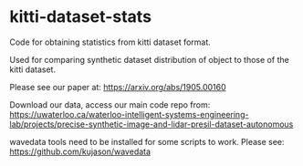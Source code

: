 # kitti-dataset-stats
Code for obtaining statistics from kitti dataset format.

Used for comparing synthetic dataset distribution of object to those of the kitti dataset.

Please see our paper at: https://arxiv.org/abs/1905.00160

Download our data, access our main code repo from: https://uwaterloo.ca/waterloo-intelligent-systems-engineering-lab/projects/precise-synthetic-image-and-lidar-presil-dataset-autonomous

wavedata tools need to be installed for some scripts to work. Please see: https://github.com/kujason/wavedata
